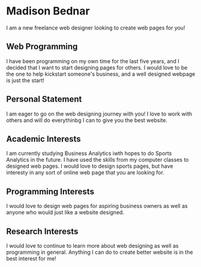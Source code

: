 # Madison Bednar
I am a new freelance web designer looking to create web pages for you!
## Web Programming
I have been programming on my own time for the last five years, and I decided that I want to start designing pages for others.  I would love to be the one to help kickstart someone's business, and a well designed webpage is just the start!

## Personal Statement
I am eager to go on the web designing journey with you! I love to work with others and will do everythinbg I can to give you the best website.

## Academic Interests
I am currently studying Business Analytics iwth hopes to do Sports Analytics in the future. I have used the skills from my computer classes to designed web pages.  I would love to design sports pages, but have interesty in any sort of online web page that you are looking for.

## Programming Interests
I would love to design web pages for aspiring business owners as well as anyone who would just like a website designed.


## Research Interests
I would love to continue to learn more about web designing as well as programming in general.  Anything I can do to create better website is in the best interest for me!
 

